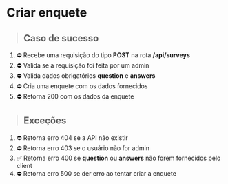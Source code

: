# Criar enquete

> ## Caso de sucesso

1. ⛔️ Recebe uma requisição do tipo **POST** na rota **/api/surveys**
1. ⛔️ Valida se a requisição foi feita por um admin
1. ⛔️ Valida dados obrigatórios **question** e **answers**
1. ⛔️ Cria uma enquete com os dados fornecidos
1. ⛔️ Retorna 200 com os dados da enquete

> ## Exceções

1. ⛔️ Retorna erro 404 se a API não existir
1. ⛔️ Retorna erro 403 se o usuário não for admin
1. ✅ Retorna erro 400 se **question** ou **answers** não forem fornecidos pelo client
1. ⛔️ Retorna erro 500 se der erro ao tentar criar a enquete
